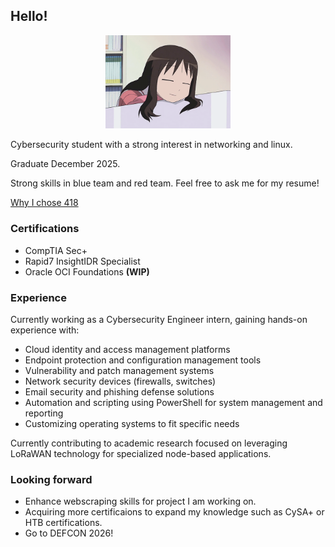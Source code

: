 ## Hello! 

<p align="center">
  <img src="assets/osaka.gif" width="200"/>
</p>


Cybersecurity student with a strong interest in networking and linux.

Graduate December 2025.

Strong skills in blue team and red team. Feel free to ask me for my resume!

[Why I chose 418](https://www.rfc-editor.org/rfc/rfc2324.html)

### Certifications
* CompTIA Sec+
* Rapid7 InsightIDR Specialist
* Oracle OCI Foundations **(WIP)**

### Experience
Currently working as a Cybersecurity Engineer intern, gaining hands-on experience with:
* Cloud identity and access management platforms
* Endpoint protection and configuration management tools
* Vulnerability and patch management systems
* Network security devices (firewalls, switches)
* Email security and phishing defense solutions
* Automation and scripting using PowerShell for system management and reporting
* Customizing operating systems to fit specific needs

Currently contributing to academic research focused on leveraging LoRaWAN technology for specialized node-based applications.

### Looking forward
* Enhance webscraping skills for project I am working on.
* Acquiring more certificaions to expand my knowledge such as CySA+ or HTB certifications.
* Go to DEFCON 2026! 



